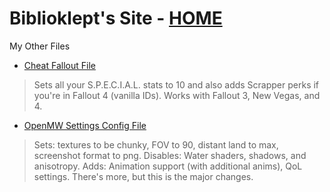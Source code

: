 # Biblioklept's Site - [HOME](https://biblioklept.github.io/)
My Other Files

- [Cheat Fallout File](./dl/fallout/cheat)
> Sets all your S.P.E.C.I.A.L. stats to 10 and also adds Scrapper perks if you're in Fallout 4 (vanilla IDs). Works with Fallout 3, New Vegas, and 4.
- [OpenMW Settings Config File](./dl/openmw/settings.cfg)
> Sets: textures to be chunky, FOV to 90, distant land to max, screenshot format to png.
Disables: Water shaders, shadows, and anisotropy.
Adds: Animation support (with additional anims), QoL settings.
There's more, but this is the major changes.
